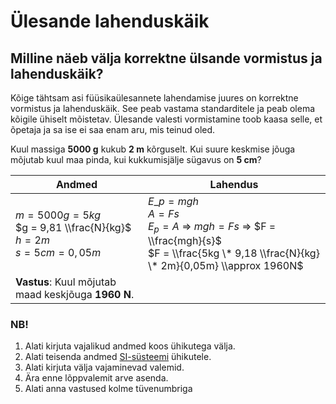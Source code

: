 # Ülesande lahenduskäik

## Milline näeb välja korrektne ülsande vormistus ja lahenduskäik?

Kõige tähtsam asi füüsikaülesannete lahendamise juures on korrektne vormistus ja lahenduskäik. See peab vastama standarditele ja peab olema kõigile ühiselt mõistetav. Ülesande valesti vormistamine toob kaasa selle, et õpetaja ja sa ise ei saa enam aru, mis teinud oled.

Kuul massiga **5000 g** kukub **2 m** kõrguselt. Kui suure keskmise jõuga mõjutab kuul maa pinda, kui kukkumisjälje sügavus on **5 cm**?

<div class="table" markdown="1">

| Andmed                                                                             | Lahendus                                                                                                                                                                        |
| ---------------------------------------------------------------------------------- | ------------------------------------------------------------------------------------------------------------------------------------------------------------------------------- |
| $m = 5000g = 5kg$ <br> $g = 9,81 \\frac{N}{kg}$ <br> $h = 2m$ <br> $s = 5cm=0,05m$ | $E \_p = mgh$ <br> $A = Fs$ <br> $E_p = A$ $\Rightarrow$ $mgh = Fs$ $\Rightarrow$ $F = \\frac{mgh}{s}$ <br> $F = \\frac{5kg \* 9,18 \\frac{N}{kg} \* 2m}{0,05m} \\approx 1960N$ |
| **Vastus**: Kuul mõjutab maad keskjõuga **1960 N**.                                |

</div>

### NB!

1. Alati kirjuta vajalikud andmed koos ühikutega välja.
2. Alati teisenda andmed [SI-süsteemi](/teemad/uldine/si-susteem) ühikutele.
3. Alati kirjuta välja vajaminevad valemid.
4. Ära enne lõppvalemit arve asenda.
5. Alati anna vastused kolme tüvenumbriga
